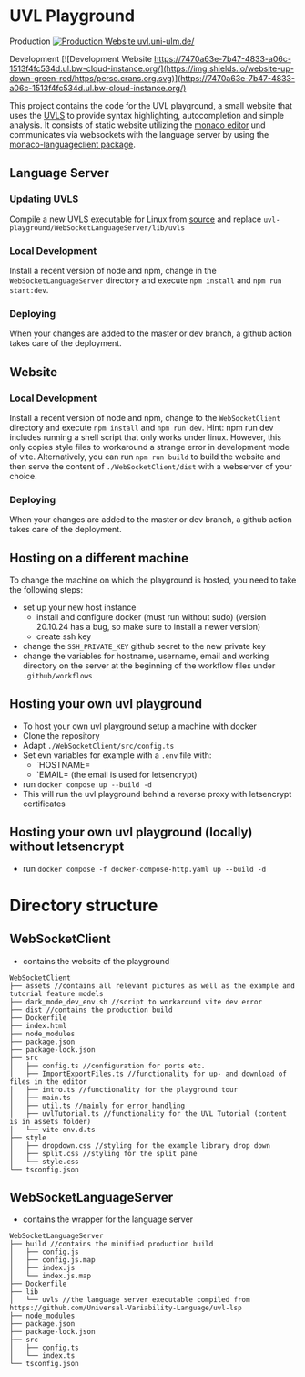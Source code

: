 # UVL Playground

Production [![Production Website uvl.uni-ulm.de/](https://img.shields.io/website-up-down-green-red/https/perso.crans.org.svg)](https://uvl.uni-ulm.de/)

Development [![Development Website https://7470a63e-7b47-4833-a06c-1513f4fc534d.ul.bw-cloud-instance.org/](https://img.shields.io/website-up-down-green-red/https/perso.crans.org.svg)](https://7470a63e-7b47-4833-a06c-1513f4fc534d.ul.bw-cloud-instance.org/)

This project contains the code for the UVL playground, a small website that uses the [UVLS](https://github.com/Universal-Variability-Language/uvl-lsp) to provide syntax highlighting, autocompletion and simple analysis. It consists of static website utilizing the [monaco editor](https://github.com/microsoft/monaco-editor) und communicates via websockets with the language server by using the [monaco-languageclient package](https://github.com/TypeFox/monaco-languageclient).

## Language Server

### Updating UVLS

Compile a new UVLS executable for Linux from [source](https://github.com/Universal-Variability-Language/uvl-lsp) and replace `uvl-playground/WebSocketLanguageServer/lib/uvls`

### Local Development

Install a recent version of node and npm, change in the `WebSocketLanguageServer` directory and execute `npm install` and `npm run start:dev`.

### Deploying

When your changes are added to the master or dev branch, a github action takes care of the deployment.

## Website

### Local Development

Install a recent version of node and npm, change to the `WebSocketClient` directory and execute `npm install` and `npm run dev`.
Hint: npm run dev includes running a shell script that only works under linux. However, this only copies style files to workaround a strange error in development mode of vite. Alternatively, you can run `npm run build` to build the website and then serve the content of `./WebSocketClient/dist` with a webserver of your choice.

### Deploying

When your changes are added to the master or dev branch, a github action takes care of the deployment.

## Hosting on a different machine

To change the machine on which the playground is hosted, you need to take the following steps:

- set up your new host instance
  - install and configure docker (must run without sudo) (version 20.10.24 has a bug, so make sure to install a newer version)
  - create ssh key
- change the `SSH_PRIVATE_KEY` github secret to the new private key
- change the variables for hostname, username, email and working directory on the server at the beginning of the workflow files under `.github/workflows`

## Hosting your own uvl playground

- To host your own uvl playground setup a machine with docker
- Clone the repository
- Adapt `./WebSocketClient/src/config.ts`
- Set evn variables for example with a `.env` file with:
  - `HOSTNAME=<your hostname>
  - `EMAIL=<your email>
    (the email is used for letsencrypt)
- run `docker compose up --build -d`
- This will run the uvl playground behind a reverse proxy with letsencrypt certificates

## Hosting your own uvl playground (locally) without letsencrypt

- run `docker compose -f docker-compose-http.yaml up --build -d`

# Directory structure

## WebSocketClient

- contains the website of the playground

```
WebSocketClient
├── assets //contains all relevant pictures as well as the example and tutorial feature models
├── dark_mode_dev_env.sh //script to workaround vite dev error
├── dist //contains the production build
├── Dockerfile
├── index.html
├── node_modules
├── package.json
├── package-lock.json
├── src
│   ├── config.ts //configuration for ports etc.
│   ├── ImportExportFiles.ts //functionality for up- and download of files in the editor
│   ├── intro.ts //functionality for the playground tour
│   ├── main.ts
│   ├── util.ts //mainly for error handling
│   ├── uvlTutorial.ts //functionality for the UVL Tutorial (content is in assets folder)
│   └── vite-env.d.ts
├── style
│   ├── dropdown.css //styling for the example library drop down
│   ├── split.css //styling for the split pane
│   └── style.css
└── tsconfig.json
```

## WebSocketLanguageServer

- contains the wrapper for the language server

```
WebSocketLanguageServer
├── build //contains the minified production build
│   ├── config.js
│   ├── config.js.map
│   ├── index.js
│   └── index.js.map
├── Dockerfile
├── lib
│   └── uvls //the language server executable compiled from https://github.com/Universal-Variability-Language/uvl-lsp
├── node_modules
├── package.json
├── package-lock.json
├── src
│   ├── config.ts
│   └── index.ts
└── tsconfig.json
```
